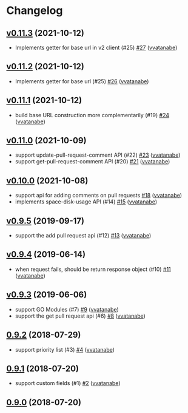 # Changelog

## [v0.11.3](https://github.com/vvatanabe/go-backlog/compare/v0.11.2...v0.11.3) (2021-10-12)

* Implements getter for base url in v2 client (#25) [#27](https://github.com/vvatanabe/go-backlog/pull/27) ([vvatanabe](https://github.com/vvatanabe))

## [v0.11.2](https://github.com/vvatanabe/go-backlog/compare/v0.11.1...v0.11.2) (2021-10-12)

* Implements getter for base url (#25) [#26](https://github.com/vvatanabe/go-backlog/pull/26) ([vvatanabe](https://github.com/vvatanabe))

## [v0.11.1](https://github.com/vvatanabe/go-backlog/compare/v0.11.0...v0.11.1) (2021-10-12)

* build base URL construction more complementarily (#19) [#24](https://github.com/vvatanabe/go-backlog/pull/24) ([vvatanabe](https://github.com/vvatanabe))

## [v0.11.0](https://github.com/vvatanabe/go-backlog/compare/v0.10.0...v0.11.0) (2021-10-09)

* support update-pull-request-comment API (#22) [#23](https://github.com/vvatanabe/go-backlog/pull/23) ([vvatanabe](https://github.com/vvatanabe))
* support get-pull-request-comment API (#20) [#21](https://github.com/vvatanabe/go-backlog/pull/21) ([vvatanabe](https://github.com/vvatanabe))

## [v0.10.0](https://github.com/vvatanabe/go-backlog/compare/v0.9.5...v0.10.0) (2021-10-08)

* support api for adding comments on pull requests [#18](https://github.com/vvatanabe/go-backlog/pull/18) ([vvatanabe](https://github.com/vvatanabe))
* implements space-disk-usage API (#14) [#15](https://github.com/vvatanabe/go-backlog/pull/15) ([vvatanabe](https://github.com/vvatanabe))

## [v0.9.5](https://github.com/vvatanabe/go-backlog/compare/v0.9.4...v0.9.5) (2019-09-17)

* support the add pull request api (#12) [#13](https://github.com/vvatanabe/go-backlog/pull/13) ([vvatanabe](https://github.com/vvatanabe))

## [v0.9.4](https://github.com/vvatanabe/go-backlog/compare/v0.9.3...v0.9.4) (2019-06-14)

* when request fails, should be return response object (#10) [#11](https://github.com/vvatanabe/go-backlog/pull/11) ([vvatanabe](https://github.com/vvatanabe))

## [v0.9.3](https://github.com/vvatanabe/go-backlog/compare/0.9.2...v0.9.3) (2019-06-06)

* support GO Modules (#7) [#9](https://github.com/vvatanabe/go-backlog/pull/9) ([vvatanabe](https://github.com/vvatanabe))
* support the get pull request api (#6) [#8](https://github.com/vvatanabe/go-backlog/pull/8) ([vvatanabe](https://github.com/vvatanabe))

## [0.9.2](https://github.com/vvatanabe/go-backlog/compare/0.9.1...0.9.2) (2018-07-29)

* support priority list (#3) [#4](https://github.com/vvatanabe/go-backlog/pull/4) ([vvatanabe](https://github.com/vvatanabe))

## [0.9.1](https://github.com/vvatanabe/go-backlog/compare/0.9.0...0.9.1) (2018-07-20)

* support custom fields (#1) [#2](https://github.com/vvatanabe/go-backlog/pull/2) ([vvatanabe](https://github.com/vvatanabe))

## [0.9.0](https://github.com/vvatanabe/go-backlog/compare/b84494009549...0.9.0) (2018-07-20)

